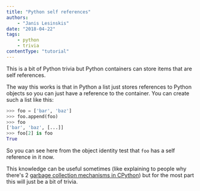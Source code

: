 ```yaml
---
title: "Python self references"
authors:
    - "Janis Lesinskis"
date: "2018-04-22"
tags:
    - python
    - trivia
contentType: "tutorial"
---
```

This is a bit of Python trivia but Python containers can store items that are self references.

<!-- end excerpt -->

The way this works is that in Python a list just stores references to Python objects so you can just have a reference to the container. You can create such a list like this:

```python
>>> foo = ['bar', 'baz']
>>> foo.append(foo)
>>> foo
['bar', 'baz', [...]]
>>> foo[2] is foo
True
```

So you can see here from the object identity test that `foo` has a self reference in it now.

This knowledge can be useful sometimes (like explaining to people why there's 2 [garbage collection mechanisms in CPython](https://docs.python.org/3/library/gc.html)) but for the most part this will just be a bit of trivia.
